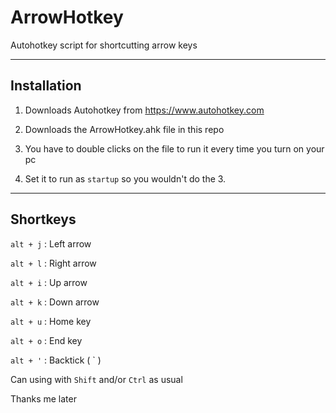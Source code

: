 # ArrowHotkey
Autohotkey script for shortcutting arrow keys

---
## Installation

1. Downloads Autohotkey from https://www.autohotkey.com

2. Downloads the ArrowHotkey.ahk file in this repo

3. You have to double clicks on the file to run it every time you turn on your pc

4. Set it to run as `startup` so you wouldn't do the 3. 

---
## Shortkeys

`alt + j` : Left arrow

`alt + l` : Right arrow

`alt + i` : Up arrow

`alt + k` : Down arrow

`alt + u` : Home key

`alt + o` : End key

`alt + '` : Backtick ( ` )

Can using with `Shift` and/or `Ctrl` as usual

Thanks me later
